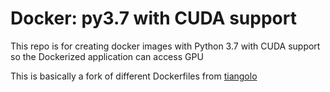 # Docker: py3.7 with CUDA support

This repo is for creating docker images with Python 3.7 with CUDA support so the Dockerized application can access GPU

This is basically a fork of different Dockerfiles from [tiangolo](https://github.com/tiangolo)
